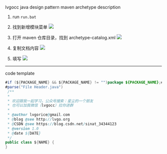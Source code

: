 lvgocc java design pattern maven archetype description

1. run ``run.bat``

2. 找到新增模块菜单
![](https://i.loli.net/2020/10/18/GW1Qg5UOXoY3Mu6.png)

3. 打开 maven 仓库目录，找到 archetype-catalog.xml
![](https://i.loli.net/2020/10/18/XQTL6IkZNaRtcu8.png)

4. 复制文档内容
![](https://i.loli.net/2020/10/18/vU8CIyZ6dBANaxJ.png)

5. 填写
![](https://i.loli.net/2020/10/18/Skm5hszyRwIK9qr.png)

----

code template

```java
#if (${PACKAGE_NAME} && ${PACKAGE_NAME} != "")package ${PACKAGE_NAME};#end
#parse("File Header.java")
 /**
 *
 * 欢迎跟我一起学习，公众号搜索：星尘的一个朋友 
 * 也可以加我微信（lvgocc）拉你进群
 *
 * @author lvgorice@gmail.com
 * @blog @see http://lvgo.org
 * @CSDN @see https://blog.csdn.net/sinat_34344123
 * @version 1.0
 * @date ${DATE}
 */
public class ${NAME} {
}
```
